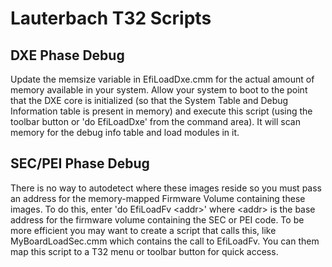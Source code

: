 # Lauterbach T32 Scripts

## DXE Phase Debug

Update the memsize variable in EfiLoadDxe.cmm for the actual amount of memory
available in your system.  Allow your system to boot to the point that the DXE
core is initialized (so that the System Table and Debug Information table is
present in memory) and execute this script (using the toolbar button or
'do EfiLoadDxe' from the command area).  It will scan memory for the debug info
table and load modules in it.

## SEC/PEI Phase Debug

There is no way to autodetect where these images reside so you must pass an
address for the memory-mapped Firmware Volume containing these images.  To do
this, enter 'do EfiLoadFv \<addr\>' where \<addr\> is the base address for the
firmware volume containing the SEC or PEI code.  To be more efficient you may
want to create a script that calls this, like MyBoardLoadSec.cmm which contains
the call to EfiLoadFv.  You can them map this script to a T32 menu or toolbar
button for quick access.

